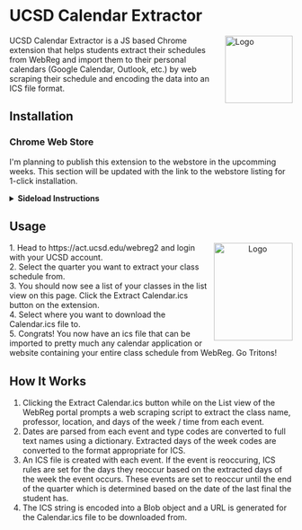 # UCSD Calendar Extractor

<img src="https://github.com/trevorkw7/UCSD-Calendar-Extractor/blob/master/src/images/128x128.png?raw=true" align="right"
     alt="Logo" width="120" height="120">

UCSD Calendar Extractor is a JS based Chrome extension that helps students extract their schedules from
WebReg and import them to their personal calendars (Google Calendar, Outlook, etc.) by web scraping 
their schedule and encoding the data into an ICS file format.

## Installation

### Chrome Web Store

I'm planning to publish this extension to the webstore in the upcomming weeks.
This section will be updated with the link to the webstore listing for 1-click installation.

<details><summary><b>Sideload Instructions</b></summary>

1. Go to the extensions page of Google Chrome (or other Chromium based browser):
```chrome://extensions/```

2. Ensure the developer mode toggle is on.


3. Clone / Download this repository

    ```git clone https://github.com/trevorkw7/UCSD-Calendar-Extractor.git
    ```

4. Click the `load unpacked` button in the extensions page of Google Chrome.

5. Select the `src` folder of the cloned repo.

6. The extension should now show up in the extensions page. Ensure the toggle to turn on the extension is enabled.

</details>

## Usage
<p align="center">
<img src="https://raw.githubusercontent.com/trevorkw7/UCSD-Calendar-Extractor/master/src/images/extension-screenshot.png" align="right"
     alt="Logo" width="140" height="174">
</p>
1. Head to https://act.ucsd.edu/webreg2 and login with your UCSD account. <br/>
2. Select the quarter you want to extract your class schedule from.<br/>
3. You should now see a list of your classes in the list view on this page. Click the Extract Calendar.ics button on the extension.<br/>
4. Select where you want to download the Calendar.ics file to. <br/>
5. Congrats! You now have an ics file that can be imported to pretty much any calendar application or website containing your entire class schedule from WebReg. Go Tritons!



## How It Works

1. Clicking the Extract Calendar.ics button while on the List view of the 
   WebReg portal prompts a web scraping script 
   to extract the class name, professor, location, and days of the week / time
   from each event.
2. Dates are parsed from each event and type codes are converted to 
   full text names using a dictionary. Extracted days of the week
   codes are converted to the format appropriate for ICS.
3. An ICS file is created with each event. If the event is reoccuring,
   ICS rules are set for the days they reoccur based on the extracted 
   days of the week the event occurs. These events are set to reoccur until
   the end of the quarter which is determined based on the date of the
   last final the student has.
4. The ICS string is encoded into a Blob object and a URL is generated 
   for the Calendar.ics file to be downloaded from.


